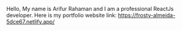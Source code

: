 Hello, My name is Arifur Rahaman and I am a professional ReactJs developer.
Here is my portfolio website link: https://frosty-almeida-5dce67.netlify.app/